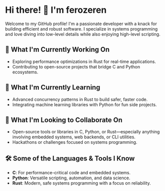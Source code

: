 # Hi there! 👋 I'm ferozeren

Welcome to my GitHub profile! I'm a passionate developer with a knack for building efficient and robust software. I specialize in systems programming and love diving into low-level details while also enjoying high-level scripting.

## 🔭 What I'm Currently Working On
- Exploring performance optimizations in Rust for real-time applications.
- Contributing to open-source projects that bridge C and Python ecosystems.

## 🌱 What I'm Currently Learning
- Advanced concurrency patterns in Rust to build safer, faster code.
- Integrating machine learning libraries with Python for fun side projects.

## 👯 What I'm Looking to Collaborate On
- Open-source tools or libraries in C, Python, or Rust—especially anything involving embedded systems, web backends, or CLI utilities.
- Hackathons or challenges focused on systems programming.

## 🛠️ Some of the Languages & Tools I Know
- **C**: For performance-critical code and embedded systems.
- **Python**: Versatile scripting, automation, and data science.
- **Rust**: Modern, safe systems programming with a focus on reliability.

